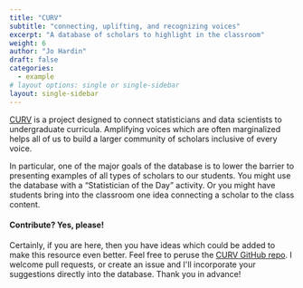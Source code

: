 ```yaml
---
title: "CURV"
subtitle: "connecting, uplifting, and recognizing voices"
excerpt: "A database of scholars to highlight in the classroom"
weight: 6
author: "Jo Hardin"
draft: false
categories:
  - example
# layout options: single or single-sidebar
layout: single-sidebar
---
```


[CURV](https://hardin47.github.io/CURV/) is a project designed to connect statisticians and data scientists to undergraduate curricula. Amplifying voices which are often marginalized helps all of us to build a larger community of scholars inclusive of every voice.

In particular, one of the major goals of the database is to lower the barrier to presenting examples of all types of scholars to our students. You might use the database with a “Statistician of the Day” activity. Or you might have students bring into the classroom one idea connecting a scholar to the class content.

#### Contribute? Yes, please!

Certainly, if you are here, then you have ideas which could be added to make this resource even better.
Feel free to peruse the [CURV GitHub repo](https://github.com/hardin47/CURV/tree/gh-pages).
I welcome pull requests, or create an issue and I'll incorporate your suggestions directly into the database.
Thank you in advance!
